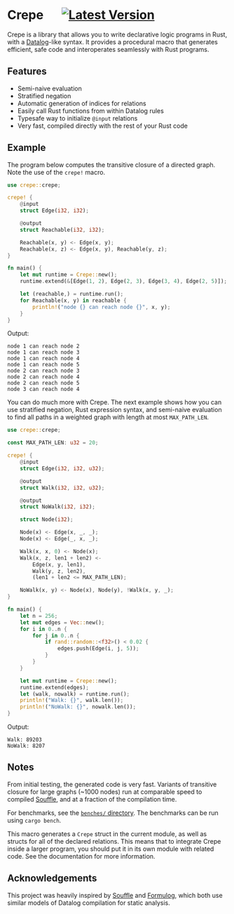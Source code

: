 # Crepe &emsp; [![Latest Version]][crates.io]

[latest version]: https://img.shields.io/crates/v/crepe.svg
[crates.io]: https://crates.io/crates/crepe

Crepe is a library that allows you to write declarative logic programs in
Rust, with a [Datalog](https://en.wikipedia.org/wiki/Datalog)-like syntax.
It provides a procedural macro that generates efficient, safe code and
interoperates seamlessly with Rust programs.

## Features

- Semi-naive evaluation
- Stratified negation
- Automatic generation of indices for relations
- Easily call Rust functions from within Datalog rules
- Typesafe way to initialize `@input` relations
- Very fast, compiled directly with the rest of your Rust code

## Example

The program below computes the transitive closure of a directed graph. Note
the use of the `crepe!` macro.

```rust
use crepe::crepe;

crepe! {
    @input
    struct Edge(i32, i32);

    @output
    struct Reachable(i32, i32);

    Reachable(x, y) <- Edge(x, y);
    Reachable(x, z) <- Edge(x, y), Reachable(y, z);
}

fn main() {
    let mut runtime = Crepe::new();
    runtime.extend(&[Edge(1, 2), Edge(2, 3), Edge(3, 4), Edge(2, 5)]);

    let (reachable,) = runtime.run();
    for Reachable(x, y) in reachable {
        println!("node {} can reach node {}", x, y);
    }
}
```

Output:

```
node 1 can reach node 2
node 1 can reach node 3
node 1 can reach node 4
node 1 can reach node 5
node 2 can reach node 3
node 2 can reach node 4
node 2 can reach node 5
node 3 can reach node 4
```

You can do much more with Crepe. The next example shows how you can use
stratified negation, Rust expression syntax, and semi-naive evaluation to find
all paths in a weighted graph with length at most `MAX_PATH_LEN`.

```rust
use crepe::crepe;

const MAX_PATH_LEN: u32 = 20;

crepe! {
    @input
    struct Edge(i32, i32, u32);

    @output
    struct Walk(i32, i32, u32);

    @output
    struct NoWalk(i32, i32);

    struct Node(i32);

    Node(x) <- Edge(x, _, _);
    Node(x) <- Edge(_, x, _);

    Walk(x, x, 0) <- Node(x);
    Walk(x, z, len1 + len2) <-
        Edge(x, y, len1),
        Walk(y, z, len2),
        (len1 + len2 <= MAX_PATH_LEN);

    NoWalk(x, y) <- Node(x), Node(y), !Walk(x, y, _);
}

fn main() {
    let n = 256;
    let mut edges = Vec::new();
    for i in 0..n {
        for j in 0..n {
            if rand::random::<f32>() < 0.02 {
                edges.push(Edge(i, j, 5));
            }
        }
    }

    let mut runtime = Crepe::new();
    runtime.extend(edges);
    let (walk, nowalk) = runtime.run();
    println!("Walk: {}", walk.len());
    println!("NoWalk: {}", nowalk.len());
}
```

Output:

```
Walk: 89203
NoWalk: 8207
```

## Notes

From initial testing, the generated code is very fast. Variants of transitive
closure for large graphs (~1000 nodes) run at comparable speed to compiled
[Souffle](https://souffle-lang.github.io/), and at a fraction of the
compilation time.

For benchmarks, see the [`benches/` directory](benches/).
The benchmarks can be run using `cargo bench`.

This macro generates a `Crepe` struct in the current module, as well as structs
for all of the declared relations. This means that to integrate Crepe inside a
larger program, you should put it in its own module with related code. See the
documentation for more information.

## Acknowledgements

This project was heavily inspired by [Souffle](https://souffle-lang.github.io/)
and [Formulog](https://github.com/HarvardPL/formulog), which both use similar
models of Datalog compilation for static analysis.
